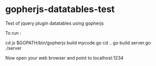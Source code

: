 gopherjs-datatables-test
========================

Test of jquery plugin datatables using gopherjs

To run :

cd js
$GOPATH/bin/gopherjs build mycode.go
cd ..
go build server.go
./server

Now open your web browser and point to localhost:1234

